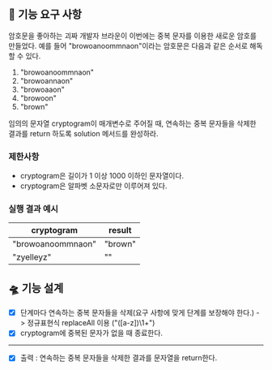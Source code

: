 ## 🚀 기능 요구 사항

암호문을 좋아하는 괴짜 개발자 브라운이 이번에는 중복 문자를 이용한 새로운 암호를 만들었다. 예를 들어 "browoanoommnaon"이라는 암호문은 다음과 같은 순서로 해독할 수 있다.

1. "browoanoommnaon"
2. "browoannaon"
3. "browoaaon"
4. "browoon"
5. "brown"

임의의 문자열 cryptogram이 매개변수로 주어질 때, 연속하는 중복 문자들을 삭제한 결과를 return 하도록 solution 메서드를 완성하라.

### 제한사항

- cryptogram은 길이가 1 이상 1000 이하인 문자열이다.
- cryptogram은 알파벳 소문자로만 이루어져 있다.

### 실행 결과 예시

| cryptogram | result |
| --- | --- |
| "browoanoommnaon" | "brown" |
| "zyelleyz" | "" |


## 🛸 기능 설계
* [x] 단계마다 연속하는 중복 문자들을 삭제(요구 사항에 맞게 단계를 보장해야 한다.) -> 정규표현식 replaceAll 이용 ("([a-z])\\1+")
* [x] cryptogram에 중복된 문자가 없을 때 종료한다.

---

* [x] 출력 : 연속하는 중복 문자들을 삭제한 결과를 문자열을 return한다.
